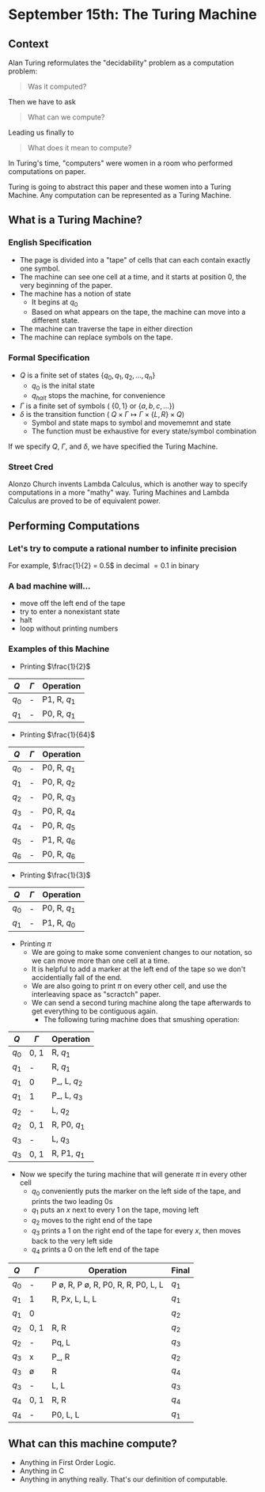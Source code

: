 # September 15th: The Turing Machine

## Context
Alan Turing reformulates the "decidability" problem as a computation problem:

> Was it computed?

Then we have to ask

> What can we compute?

Leading us finally to

> What does it mean to compute?

In Turing's time, "computers" were women in a room who performed computations on paper.

Turing is going to abstract this paper and these women into a Turing Machine. Any computation can be represented as a Turing Machine.

## What is a Turing Machine?

### English Specification

* The page is divided into a "tape" of cells that can each contain exactly one symbol.
* The machine can see one cell at a time, and it starts at position 0, the very beginning of the paper.
* The machine has a notion of state
  * It begins at $q_0$
  * Based on what appears on the tape, the machine can move into a different state.
* The machine can traverse the tape in either direction
* The machine can replace symbols on the tape.

### Formal Specification

* $Q$ is a finite set of states $\{q_0, q_1, q_2, ..., q_n\}$
  * $q_0$ is the inital state
  * $q_{halt}$ stops the machine, for convenience
* $\Gamma$ is a finite set of symbols ( $\{0,1\}$ or $\{a, b, c,...\}$)
* $\delta$ is the transition function ( $Q \times \Gamma \mapsto \Gamma \times \{L, R\} \times Q$)
  * Symbol and state maps to symbol and movememnt and state
  * The function must be exhaustive for every state/symbol combination

If we specify $Q$, $\Gamma$, and $\delta$, we have specified the Turing Machine.

### Street Cred

Alonzo Church invents Lambda Calculus, which is another way to specify computations in a more "mathy" way. Turing Machines and Lambda Calculus are proved to be of equivalent power.

## Performing Computations

### Let's try to compute a rational number to infinite precision

For example, $\frac{1}{2} = 0.5$ in decimal $= 0.1$ in binary

### A bad machine will...

* move off the left end of the tape
* try to enter a nonexistant state
* halt
* loop without printing numbers

### Examples of this Machine

* Printing $\frac{1}{2}$
  
$Q$ | $\Gamma$ | Operation
--- | ---      | ---
$q_0$ | - | P1, R, $q_1$
$q_1$ | - | P0, R, $q_1$

* Printing $\frac{1}{64}$

$Q$ | $\Gamma$ | Operation
--- | ---      | ---
$q_0$ | - | P0, R, $q_1$
$q_1$ | - | P0, R, $q_2$
$q_2$ | - | P0, R, $q_3$
$q_3$ | - | P0, R, $q_4$
$q_4$ | - | P0, R, $q_5$
$q_5$ | - | P1, R, $q_6$
$q_6$ | - | P0, R, $q_6$

* Printing $\frac{1}{3}$

$Q$ | $\Gamma$ | Operation
--- | ---      | ---
$q_0$ | - | P0, R, $q_1$
$q_1$ | - | P1, R, $q_0$

* Printing $\pi$
  * We are going to make some convenient changes to our notation, so we can move more than one cell at a time.
  * It is helpful to add a marker at the left end of the tape so we don't accidentially fall of the end.
  * We are also going to print $\pi$ on every other cell, and use the interleaving space as "scractch" paper.
  * We can send a second turing machine along the tape afterwards to get everything to be contiguous again.
    * The following turing machine does that smushing operation:

$Q$ | $\Gamma$ | Operation
--- | ---      | ---    
$q_0$ | 0, 1 | R, $q_1$
$q_1$ | -    | R, $q_1$
$q_1$ | 0    | P_, L, $q_2$
$q_1$ | 1    | P_, L, $q_3$
$q_2$ | -    | L, $q_2$
$q_2$ | 0, 1 | R, P0, $q_1$
$q_3$ | -    | L, $q_3$
$q_3$ | 0, 1 | R, P1, $q_1$

  * Now we specify the turing machine that will generate $\pi$ in every other cell
    * $q_0$ conveniently puts the marker on the left side of the tape, and prints the two leading 0s
    * $q_1$ puts an $x$ next to every 1 on the tape, moving left
    * $q_2$ moves to the right end of the tape
    * $q_3$ prints a 1 on the right end of the tape for every $x$, then moves back to the very left side
    * $q_4$ prints a 0 on the left end of the tape

$Q$   | $\Gamma$    | Operation      | Final
---   | ---         | ---            | ---
$q_0$ | -           | P $\text{\o}$, R, P $\text{\o}$, R, P0, R, R, P0, L, L | $q_1$ 
$q_1$ | 1           | R, P$x$, L, L, L | $q_1$
$q_1$ | 0           |                | $q_2$
$q_2$ | 0, 1        | R, R           | $q_2$
$q_2$ | -           | Pq, L          | $q_3$
$q_3$ | x           | P_, R          | $q_2$
$q_3$ | $\text{\o}$ | R              | $q_4$
$q_3$ | -           | L, L           | $q_3$
$q_4$ | 0, 1        | R, R           | $q_4$
$q_4$ | -           | P0, L, L       | $q_1$

## What can this machine compute?

* Anything in First Order Logic.
* Anything in C
* Anything in anything really. That's our definition of computable.
